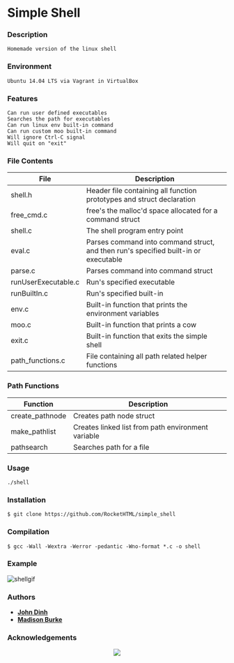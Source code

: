 # Simple Shell

### Description
	Homemade version of the linux shell
	
### Environment
	Ubuntu 14.04 LTS via Vagrant in VirtualBox

### Features
	Can run user defined executables
	Searches the path for executables
	Can run linux env built-in command
	Can run custom moo built-in command
	Will ignore Ctrl-C signal
	Will quit on "exit"

### File Contents
|   **File**   |   **Description**   |
| -------------- | --------------------- |
| shell.h | Header file containing all function prototypes and struct declaration |
| free_cmd.c| free's the malloc'd space allocated for a command struct |
| shell.c   | The shell program entry point |
| eval.c | Parses command into command struct, and then run's specified built-in or executable |
| parse.c  | Parses command into command struct |
| runUserExecutable.c  | Run's specified executable |
| runBuiltIn.c  | Run's specified built-in |
| env.c  | Built-in function that prints the environment variables |
| moo.c  | Built-in function that prints a cow |
| exit.c  | Built-in function that exits the simple shell |
| path_functions.c  | File containing all path related helper functions |

### Path Functions
|   **Function**   |   **Description**   |
| -------------- | --------------------- |
| create_pathnode | Creates path node struct |
| make_pathlist | Creates linked list from path environment variable |
| pathsearch   | Searches path for a file |

### Usage
	./shell

### Installation
	$ git clone https://github.com/RocketHTML/simple_shell

### Compilation
	$ gcc -Wall -Wextra -Werror -pedantic -Wno-format *.c -o shell

### Example
![shellgif](https://media.giphy.com/media/vgzs5zPpGHdtp2sf1p/giphy.gif)

### Authors

  * [**John Dinh**](https://github.com/koukijohn)
  * [**Madison Burke**](https://github.com/RocketHTML)

### Acknowledgements

<p align="center">
<a href="https://www.holbertonschool.com"><img src="https://intranet.hbtn.io/assets/holberton-logo-simplified-d4e8a1e8bf5ad93c8c3ce32895b4b53749b477b7ba7342d7f064e6883bcd3be2.png"></a>
</p>

